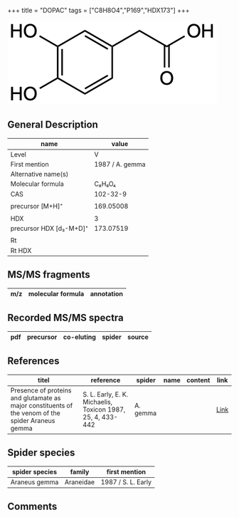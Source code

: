 +++
title = "DOPAC"
tags = ["C8H8O4","P169","HDX173"]
+++

![](/img/DOPAC.png)

## General Description

| name                    | value           |
|-------------------------|-----------------|
| Level                   | V               |
| First mention           | 1987 / A. gemma |
| Alternative name(s)     |                 |
| Molecular formula       | C₈H₈O₄          |
| CAS                     | 102-32-9        |
|                         |                 |
| precursor [M+H]⁺        | 169.05008       |
|                         |                 |
| HDX                     | 3               |
| precursor HDX [d₃-M+D]⁺ | 173.07519       |
|                         |                 |
| Rt                      |                 |
| Rt HDX                  |                 |

## MS/MS fragments

| m/z       | molecular formula | annotation        |
|-----------|-------------------|-------------------|

## Recorded MS/MS spectra

| pdf | precursor | co-eluting | spider    | source                       |
|-----|-----------|------------|-----------|------------------------------|

## References

| titel                                                                                             | reference                                                  | spider   | name | content | link                                         |
|---------------------------------------------------------------------------------------------------|------------------------------------------------------------|----------|------|---------|----------------------------------------------|
| Presence of proteins and glutamate as major constituents of the venom of the spider Araneus gemma | S. L. Early, E. K. Michaelis, Toxicon 1987, 25, 4, 433-442 | A. gemma |      |         | [Link](https://doi.org/10.1016/0041-0101(87)90077-8) |

## Spider species

| spider species | family    | first mention      |
|----------------|-----------|--------------------|
| Araneus gemma  | Araneidae | 1987 / S. L. Early |

## Comments